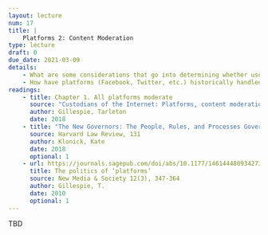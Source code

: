 ```yaml
---
layout: lecture
num: 17
title: |
    Platforms 2: Content Moderation
type: lecture
draft: 0
due_date: 2021-03-09
details: 
    - What are some considerations that go into determining whether user-generated content is acceptable on a platform?
    - How have platforms (Facebook, Twitter, etc.) historically handled content moderation, and how has this evolved over time?
readings:
    - title: Chapter 1. All platforms moderate
      source: "Custodians of the Internet: Platforms, content moderation, and the hidden decisions that shape social media"
      author: Gillespie, Tarleton
      date: 2018
    - title: "The New Governors: The People, Rules, and Processes Governing Free Speech"
      source: Harvard Law Review, 131
      author: Klonick, Kate
      date: 2018
      optional: 1
    - url: https://journals.sagepub.com/doi/abs/10.1177/1461444809342738
      title: The politics of ‘platforms’
      source: New Media & Society 12(3), 347-364
      author: Gillespie, T.
      date: 2010
      optional: 1
---
```


TBD